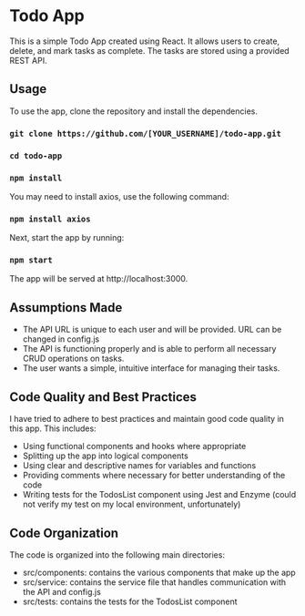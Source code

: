 # Todo App

This is a simple Todo App created using React. It allows users to create, delete, and mark tasks as complete. The tasks are stored using a provided REST API.

## Usage
To use the app, clone the repository and install the dependencies. 
### `git clone https://github.com/[YOUR_USERNAME]/todo-app.git`
### `cd todo-app`
### `npm install`
You may need to install axios, use the following command:
### `npm install axios`

Next, start the app by running:
### `npm start`

The app will be served at http://localhost:3000.

## Assumptions Made
* The API URL is unique to each user and will be provided. URL can be changed in config.js
* The API is functioning properly and is able to perform all necessary CRUD operations on tasks.
* The user wants a simple, intuitive interface for managing their tasks.

## Code Quality and Best Practices
I have tried to adhere to best practices and maintain good code quality in this app. This includes:

* Using functional components and hooks where appropriate
* Splitting up the app into logical components
* Using clear and descriptive names for variables and functions
* Providing comments where necessary for better understanding of the code
* Writing tests for the TodosList component using Jest and Enzyme (could not verify my test on my local environment, unfortunately)

## Code Organization
The code is organized into the following main directories:

* src/components: contains the various components that make up the app
* src/service: contains the service file that handles communication with the API and config.js 
* src/tests: contains the tests for the TodosList component
